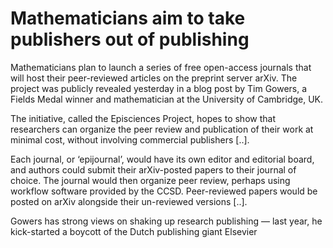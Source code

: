 # Mathematicians aim to take publishers out of publishing

Mathematicians plan to launch a series of free open-access journals
 that will host their peer-reviewed articles on the preprint server
 arXiv.  The project was publicly revealed yesterday in a blog post by
 Tim Gowers, a Fields Medal winner and mathematician at the University
 of Cambridge, UK.

The initiative, called the Episciences Project, hopes to show that 
researchers can organize the peer review and publication of their work 
at minimal cost, without involving commercial publishers [..].

Each journal, or ‘epijournal’, would have its own editor and editorial 
board, and authors could submit their arXiv-posted papers to their 
journal of choice. The journal would then organize peer review, perhaps 
using workflow software provided by the CCSD. Peer-reviewed papers would
 be posted on arXiv alongside their un-reviewed versions [..].

Gowers has strong views on shaking up research publishing — last year, he kick-started a boycott of the Dutch publishing giant Elsevier

  













